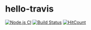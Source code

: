 # hello-travis
 
[![Node.js CI](https://github.com/buluma/hello-travis/actions/workflows/node.js.yml/badge.svg?branch=main)](https://github.com/buluma/hello-travis/actions/workflows/node.js.yml) [![Build Status](https://travis-ci.com/buluma/hello-travis.svg?branch=main)](https://travis-ci.com/buluma/hello-travis) [![HitCount](http://hits.dwyl.com/buluma/docker-ubuntu1404-ansible.svg)](http://hits.dwyl.com/buluma/docker-ubuntu1404-ansible)
